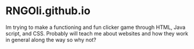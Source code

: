 # RNGOli.github.io
Im trying to make a functioning and fun clicker game through HTML, Java script, and CSS. Probably will teach me about websites and how they work in general along the way so why not?
